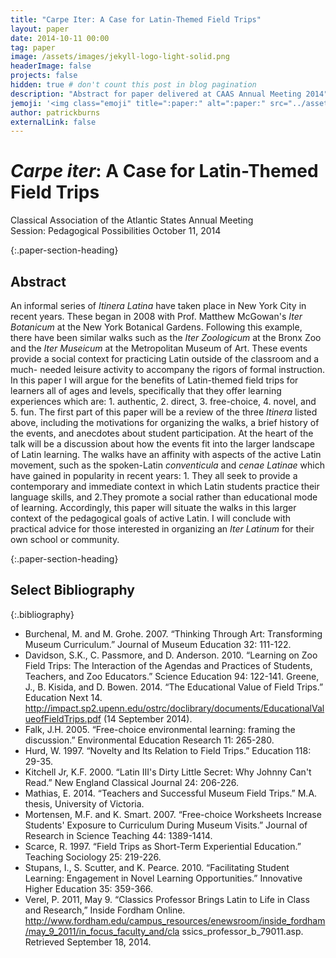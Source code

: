 ```yaml
---
title: "Carpe Iter: A Case for Latin-Themed Field Trips"
layout: paper
date: 2014-10-11 00:00
tag: paper
image: /assets/images/jekyll-logo-light-solid.png
headerImage: false
projects: false
hidden: true # don't count this post in blog pagination
description: "Abstract for paper delivered at CAAS Annual Meeting 2014"
jemoji: '<img class="emoji" title=":paper:" alt=":paper:" src="../assets/images/paper-icon.png" height="20" width="20" align="absmiddle">'
author: patrickburns
externalLink: false
---
```


# *Carpe iter*: A Case for Latin-Themed Field Trips
Classical Association of the Atlantic States Annual Meeting  
Session: Pedagogical Possibilities
October 11, 2014

{:.paper-section-heading}
## Abstract 
An informal series of *Itinera Latina* have taken place in New York City in recent years. These began in 2008 with Prof. Matthew McGowan's *Iter Botanicum* at the New York Botanical Gardens. Following this example, there have been similar walks such as the *Iter Zoologicum* at the Bronx Zoo and the *Iter Museicum* at the Metropolitan Museum of Art. These events provide a social context for practicing Latin outside of the classroom and a much- needed leisure activity to accompany the rigors of formal instruction. In this paper I will argue for the benefits of Latin-themed field trips for learners all of ages and levels, specifically that they offer learning experiences which are: 1. authentic, 2. direct, 3. free-choice, 4. novel, and 5. fun. The first part of this paper will be a review of the three *Itinera* listed above, including the motivations for organizing the walks, a brief history of the events, and anecdotes about student participation. At the heart of the talk will be a discussion about how the events fit into the larger landscape of Latin learning. The walks have an affinity with aspects of the active Latin movement, such as the spoken-Latin *conventicula* and *cenae Latinae* which have gained in popularity in recent years: 1. They all seek to provide a contemporary and immediate context in which Latin students practice their language skills, and 2.They promote a social rather than educational mode of learning. Accordingly, this paper will situate the walks in this larger context of the pedagogical goals of active Latin. I will conclude with practical advice for those interested in organizing an *Iter Latinum* for their own school or community. 

{:.paper-section-heading}
## Select Bibliography

{:.bibliography}
- Burchenal, M. and M. Grohe. 2007. “Thinking Through Art: Transforming Museum Curriculum.” Journal of Museum Education 32: 111-122.
- Davidson, S.K., C. Passmore, and D. Anderson. 2010. “Learning on Zoo Field Trips: The Interaction of the Agendas and Practices of Students, Teachers, and Zoo Educators.” Science Education 94: 122-141. Greene, J., B. Kisida, and D. Bowen. 2014. “The Educational Value of Field Trips.” Education Next 14. http://impact.sp2.upenn.edu/ostrc/doclibrary/documents/EducationalValueofFieldTrips.pdf (14 September 
2014).
- Falk, J.H. 2005. “Free-choice environmental learning: framing the discussion.” Environmental Education Research 11: 265-280.
- Hurd, W. 1997. “Novelty and Its Relation to Field Trips.” Education 118: 29-35.
- Kitchell Jr, K.F. 2000. “Latin III's Dirty Little Secret: Why Johnny Can't Read.” New England Classical Journal 
24: 206-226.
- Mathias, E. 2014. “Teachers and Successful Museum Field Trips.” M.A. thesis, University of Victoria.
- Mortensen, M.F. and K. Smart. 2007. “Free-choice Worksheets Increase Students' Exposure to Curriculum During Museum Visits.” Journal of Research in Science Teaching 44: 1389-1414.
- Scarce, R. 1997. “Field Trips as Short-Term Experiential Education.” Teaching Sociology 25: 219-226.
- Stupans, I., S. Scutter, and K. Pearce. 2010. “Facilitating Student Learning: Engagement in Novel Learning Opportunities.” Innovative Higher Education 35: 359-366.
- Verel, P. 2011, May 9. “Classics Professor Brings Latin to Life in Class and Research,” Inside Fordham Online. http://www.fordham.edu/campus_resources/enewsroom/inside_fordham/may_9_2011/in_focus_faculty_and/cla ssics_professor_b_79011.asp. Retrieved September 18, 2014.
